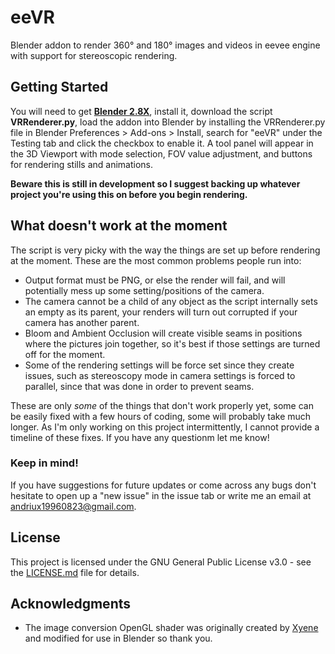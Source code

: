 # eeVR
Blender addon to render 360° and 180° images and videos in eevee engine with support for stereoscopic rendering.

## Getting Started

You will need to get [**Blender 2.8X**](https://www.blender.org), install it, download the script **VRRenderer.py**, load the addon into Blender by installing the VRRenderer.py file in Blender Preferences > Add-ons > Install, search for "eeVR" under the Testing tab and click the checkbox to enable it. A tool panel will appear in the 3D Viewport with mode selection, FOV value adjustment, and buttons for rendering stills and animations. 

**Beware this is still in development so I suggest backing up whatever project you're using this on before you begin rendering.**

## What doesn't work at the moment

The script is very picky with the way the things are set up before rendering at the moment. These are the most common problems people run into:
- Output format must be PNG, or else the render will fail, and will potentially mess up some setting/positions of the camera.
- The camera cannot be a child of any object as the script internally sets an empty as its parent, your renders will turn out corrupted if your camera has another parent.
- Bloom and Ambient Occlusion will create visible seams in positions where the pictures join together, so it's best if those settings are turned off for the moment.
- Some of the rendering settings will be force set since they create issues, such as stereoscopy mode in camera settings is forced to parallel, since that was done in order to prevent seams.

These are only *some* of the things that don't work properly yet, some can be easily fixed with a few hours of coding, some will probably take much longer. As I'm only working on this project intermittently, I cannot provide a timeline of these fixes. If you have any questionm let me know!


### Keep in mind!

If you have suggestions for future updates or come across any bugs don't hesitate to open up a "new issue" in the issue tab or write me an email at [andriux19960823@gmail.com](mailto:andriux19960823@gmail.com).

## License

This project is licensed under the GNU General Public License v3.0 - see the [LICENSE.md](LICENSE.md) file for details.

## Acknowledgments

* The image conversion OpenGL shader was originally created by [Xyene](https://github.com/Xyene) and modified for use in Blender so thank you.
